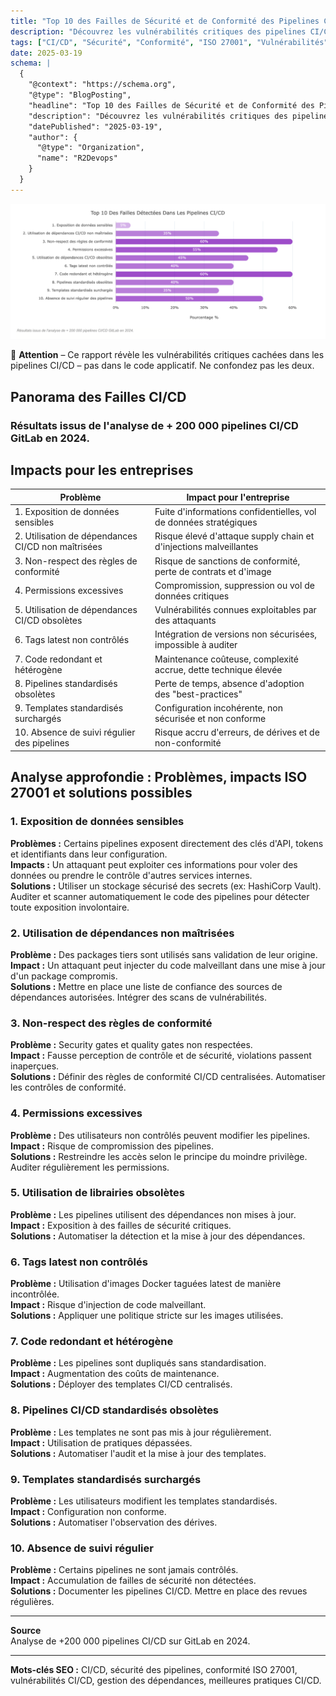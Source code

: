 ```yaml
---
title: "Top 10 des Failles de Sécurité et de Conformité des Pipelines CI/CD en 2025"
description: "Découvrez les vulnérabilités critiques des pipelines CI/CD et leurs impacts sur la conformité ISO 27001. Analyse des résultats d'une étude sur plus de 200 000 pipelines."
tags: ["CI/CD", "Sécurité", "Conformité", "ISO 27001", "Vulnérabilités", "Meilleures Pratiques"]
date: 2025-03-19
schema: |
  {
    "@context": "https://schema.org",
    "@type": "BlogPosting",
    "headline": "Top 10 des Failles de Sécurité et de Conformité des Pipelines CI/CD en 2025",
    "description": "Découvrez les vulnérabilités critiques des pipelines CI/CD et leurs impacts sur la conformité ISO 27001. Analyse des résultats d'une étude sur plus de 200 000 pipelines.",
    "datePublished": "2025-03-19",
    "author": {
      "@type": "Organization",
      "name": "R2Devops"
    }
  }
---
```


![Top 10 des Failles Détectées Dans Les Pipelines CI/CD](img/top-10-cicd.png)

🚨 **Attention** – Ce rapport révèle les vulnérabilités critiques cachées dans les pipelines CI/CD – pas dans le code applicatif. Ne confondez pas les deux.

## Panorama des Failles CI/CD

### Résultats issus de l'analyse de + 200 000 pipelines CI/CD GitLab en 2024.

## Impacts pour les entreprises

| Problème | Impact pour l'entreprise |
|----------|--------------------------|
| 1. Exposition de données sensibles | Fuite d'informations confidentielles, vol de données stratégiques |
| 2. Utilisation de dépendances CI/CD non maîtrisées | Risque élevé d'attaque supply chain et d'injections malveillantes |
| 3. Non-respect des règles de conformité | Risque de sanctions de conformité, perte de contrats et d'image |
| 4. Permissions excessives | Compromission, suppression ou vol de données critiques |
| 5. Utilisation de dépendances CI/CD obsolètes | Vulnérabilités connues exploitables par des attaquants |
| 6. Tags latest non contrôlés | Intégration de versions non sécurisées, impossible à auditer |
| 7. Code redondant et hétérogène | Maintenance coûteuse, complexité accrue, dette technique élevée |
| 8. Pipelines standardisés obsolètes | Perte de temps, absence d'adoption des "best-practices" |
| 9. Templates standardisés surchargés | Configuration incohérente, non sécurisée et non conforme |
| 10. Absence de suivi régulier des pipelines | Risque accru d'erreurs, de dérives et de non-conformité |

## Analyse approfondie : Problèmes, impacts ISO 27001 et solutions possibles

### 1. Exposition de données sensibles
**Problèmes :** Certains pipelines exposent directement des clés d'API, tokens et identifiants dans leur configuration.  
**Impacts :** Un attaquant peut exploiter ces informations pour voler des données ou prendre le contrôle d'autres services internes.  
**Solutions :** Utiliser un stockage sécurisé des secrets (ex: HashiCorp Vault). Auditer et scanner automatiquement le code des pipelines pour détecter toute exposition involontaire.

### 2. Utilisation de dépendances non maîtrisées
**Problème :** Des packages tiers sont utilisés sans validation de leur origine.  
**Impact :** Un attaquant peut injecter du code malveillant dans une mise à jour d'un package compromis.  
**Solutions :** Mettre en place une liste de confiance des sources de dépendances autorisées. Intégrer des scans de vulnérabilités.

### 3. Non-respect des règles de conformité
**Problème :** Security gates et quality gates non respectées.  
**Impact :** Fausse perception de contrôle et de sécurité, violations passent inaperçues.  
**Solutions :** Définir des règles de conformité CI/CD centralisées. Automatiser les contrôles de conformité.

### 4. Permissions excessives
**Problème :** Des utilisateurs non contrôlés peuvent modifier les pipelines.  
**Impact :** Risque de compromission des pipelines.  
**Solutions :** Restreindre les accès selon le principe du moindre privilège. Auditer régulièrement les permissions.

### 5. Utilisation de librairies obsolètes
**Problème :** Les pipelines utilisent des dépendances non mises à jour.  
**Impact :** Exposition à des failles de sécurité critiques.  
**Solutions :** Automatiser la détection et la mise à jour des dépendances.

### 6. Tags latest non contrôlés
**Problème :** Utilisation d'images Docker taguées latest de manière incontrôlée.  
**Impact :** Risque d'injection de code malveillant.  
**Solutions :** Appliquer une politique stricte sur les images utilisées.

### 7. Code redondant et hétérogène
**Problème :** Les pipelines sont dupliqués sans standardisation.  
**Impact :** Augmentation des coûts de maintenance.  
**Solutions :** Déployer des templates CI/CD centralisés.

### 8. Pipelines CI/CD standardisés obsolètes
**Problème :** Les templates ne sont pas mis à jour régulièrement.  
**Impact :** Utilisation de pratiques dépassées.  
**Solutions :** Automatiser l'audit et la mise à jour des templates.

### 9. Templates standardisés surchargés
**Problème :** Les utilisateurs modifient les templates standardisés.  
**Impact :** Configuration non conforme.  
**Solutions :** Automatiser l'observation des dérives.

### 10. Absence de suivi régulier
**Problème :** Certains pipelines ne sont jamais contrôlés.  
**Impact :** Accumulation de failles de sécurité non détectées.  
**Solutions :** Documenter les pipelines CI/CD. Mettre en place des revues régulières.

---

**Source**  
Analyse de +200 000 pipelines CI/CD sur GitLab en 2024.

---

**Mots-clés SEO :** CI/CD, sécurité des pipelines, conformité ISO 27001, vulnérabilités CI/CD, gestion des dépendances, meilleures pratiques CI/CD.


